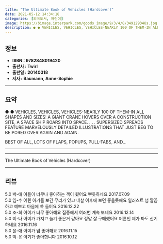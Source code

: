 ```yaml
---
title: "The Ultimate Book of Vehicles (Hardcover)"
date: 2021-05-12 14:34:18
categories: [외국도서, 어린이]
image: https://bimage.interpark.com/goods_image/9/3/4/8/349129348s.jpg
description: ● ● VEHICLES, VEHICLES, VEHICLES-NEARLY 100 OF THEM-IN ALL SHAPES AND SIZES! A GIANT CRANE HOVERS OVER A CONSTRUCTION SITE, A SPACE SHIP ROARS INTO SPACE. . .
---
```


## **정보**

- **ISBN : 9782848019420**
- **출판사 : Twirl**
- **출판일 : 20140318**
- **저자 : Baumann, Anne-Sophie**

------



## **요약**

●  ●  VEHICLES, VEHICLES, VEHICLES-NEARLY 100 OF THEM-IN ALL SHAPES AND SIZES! A GIANT CRANE HOVERS OVER A CONSTRUCTION SITE, A SPACE SHIP ROARS INTO SPACE. . . . SUPERSIZED SPREADS FEATURE MARVELOUSLY DETAILED ILLUSTRATIONS THAT JUST BEG TO BE PORED OVER AGAIN AND AGAIN.

BEST OF ALL, LOTS OF FLAPS, POPUPS, PULL-TABS, AND... 

------



------


The Ultimate Book of Vehicles (Hardcover) 

------


## **리뷰** 

5.0 박-애 아들이 너무나 좋아하는 책이 됬어요  뿌듯하네요 2017.07.09 <br/>5.0 임-수 어린 아기들 보긴 무리가 있고 네살 이후에 보면 좋을듯해요 일러스트 넘 깔끔하고 예쁘고 마음에 쏙 들어요 2016.12.22 <br/>5.0 조-희 아이가 너무 좋아해요 집중해서 여러번 계속 보네요 2016.12.14 <br/>5.0 이-나 아이가 가지고 놀기 좋은거 같아요 정말 잘 구매했어요 어른인 제가 봐도 신기하네요  2016.11.16 <br/>5.0 윤-애 아이가 넘 좋아해요 2016.11.15 <br/>5.0 박-윤 아기가 좋아합니다 2016.10.12 <br/>